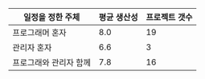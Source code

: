 
| 일정을 정한 주체 | 평균 생산성 | 프로젝트 갯수 |
| --- | --- |  -- |
| 프로그래머 혼자 | 8.0 | 19 |
| 관리자 혼자 | 6.6 | 3 |
| 프로그래와 관리자 함께 | 7.8 | 16 |
